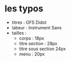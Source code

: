 # les typos
- titres : GFS Didot
- labeur : Instrument Sans
- tailles : 
    - corps : 18px
    - titre section : 28px
    - titre sous section 24px
    - menu : 20px